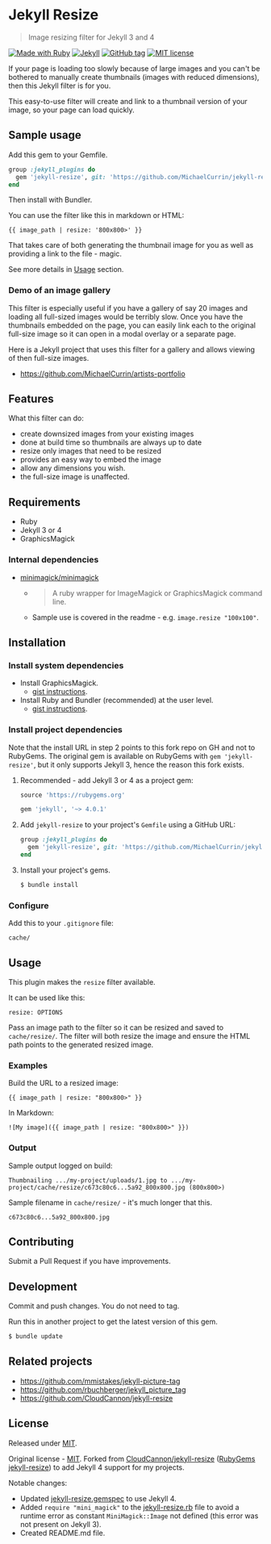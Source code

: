 # Jekyll Resize
> Image resizing filter for Jekyll 3 and 4

[![Made with Ruby](https://img.shields.io/badge/Ruby-2.x-blue.svg?logo=ruby)](https://ruby-lang.org)
[![Jekyll](https://img.shields.io/badge/jekyll->=3.3,_4.x-blue.svg?logo=jekyll)](https://jekyllrb.com)
[![GitHub tag](https://img.shields.io/github/tag/MichaelCurrin/jekyll-resize)](https://github.com/MichaelCurrin/jekyll-resize/tags/)
[![MIT license](https://img.shields.io/badge/License-MIT-blue.svg)](https://github.com/MichaelCurrin/jekyll-resize/blob/master/LICENSE)

If your page is loading too slowly because of large images and you can't be bothered to manually create thumbnails (images with reduced dimensions), then this Jekyll filter is for you.

This easy-to-use filter will create and link to a thumbnail version of your image, so your page can load quickly.


## Sample usage

Add this gem to your Gemfile.

```ruby
group :jekyll_plugins do
  gem 'jekyll-resize', git: 'https://github.com/MichaelCurrin/jekyll-resize'
end
```

Then install with Bundler.

You can use the filter like this in markdown or HTML:

```liquid
{{ image_path | resize: '800x800>' }}
```

That takes care of both generating the thumbnail image for you as well as providing a link to the file - magic.

See more details in [Usage](#usage) section.


### Demo of an image gallery

This filter is especially useful if you have a gallery of say 20 images and loading all full-sized images would be terribly slow. 
Once you have the thumbnails embedded on the page, you can easily link each to the original full-size image so it can open in a modal overlay or a separate page. 

Here is a Jekyll project that uses this filter for a gallery and allows viewing of then full-size images.

- https://github.com/MichaelCurrin/artists-portfolio


## Features

What this filter can do:

- create downsized images from your existing images
- done at build time so thumbnails are always up to date
- resize only images that need to be resized
- provides an easy way to embed the image 
- allow any dimensions you wish.
- the full-size image is unaffected.


## Requirements

- Ruby
- Jekyll 3 or 4
- GraphicsMagick

### Internal dependencies

- [minimagick/minimagick](https://github.com/minimagick/minimagick)
    - > A ruby wrapper for ImageMagick or GraphicsMagick command line.
    - Sample use is covered in the readme - e.g. `image.resize "100x100"`.


## Installation

### Install system dependencies

- Install GraphicsMagick.
    - [gist instructions](https://gist.github.com/MichaelCurrin/32b88b2c70c59832c922bcf03bdc08c3).
- Install Ruby and Bundler (recommended) at the user level.
    - [gist instructions](https://gist.github.com/MichaelCurrin/3af38fca4e2903cdedfb8402c18b2936).

### Install project dependencies

Note that the install URL in step 2 points to this fork repo on GH and not to RubyGems. The original gem is available on RubyGems with `gem 'jekyll-resize'`, but it only supports Jekyll 3, hence the reason this fork exists.


1. Recommended - add Jekyll 3 or 4 as a project gem:
    ```ruby
    source 'https://rubygems.org'

    gem 'jekyll', '~> 4.0.1'
    ```
1. Add `jekyll-resize` to your project's `Gemfile` using a GitHub URL:
    ```ruby
    group :jekyll_plugins do
      gem 'jekyll-resize', git: 'https://github.com/MichaelCurrin/jekyll-resize'
    end
    ```
1. Install your project's gems.
    ```sh
    $ bundle install
    ```

### Configure

Add this to your `.gitignore` file:

```
cache/
```


## Usage

This plugin makes the `resize` filter available.

It can be used like this:

```
resize: OPTIONS
```

Pass an image path to the filter so it can be resized and saved to `cache/resize/`. The filter will both resize the image and ensure the HTML path points to the generated resized image. 

### Examples

Build the URL to a resized image:

```liquid
{{ image_path | resize: "800x800>" }}
```

In Markdown:

```liquid
![My image]({{ image_path | resize: "800x800>" }})
```

### Output

Sample output logged on build:

```
Thumbnailing .../my-project/uploads/1.jpg to .../my-project/cache/resize/c673c80c6...5a92_800x800.jpg (800x800>)
```

Sample filename in `cache/resize/` - it's much longer that this.

```
c673c80c6...5a92_800x800.jpg
```


## Contributing

Submit a Pull Request if you have improvements.


## Development

Commit and push changes. You do not need to tag.

Run this in another project to get the latest version of this gem.

```sh
$ bundle update
```


## Related projects 

- https://github.com/mmistakes/jekyll-picture-tag
- https://github.com/rbuchberger/jekyll_picture_tag
- https://github.com/CloudCannon/jekyll-resize


## License

Released under [MIT](/LICENSE).

Original license - [MIT](/LICENSE-source). Forked from [CloudCannon/jekyll-resize](https://github.com/CloudCannon/jekyll-resize) ([RubyGems jekyll-resize](https://rubygems.org/gems/jekyll-resize)) to add Jekyll 4 support for my projects.

Notable changes:

- Updated [jekyll-resize.gemspec](/jekyll-resize.gemspec) to use Jekyll 4.
- Added `require "mini_magick"` to the [jekyll-resize.rb](/lib/jekyll-resize.rb) file to avoid a runtime error as constant `MiniMagick::Image` not defined (this error was not present on Jekyll 3).
- Created README.md file.
